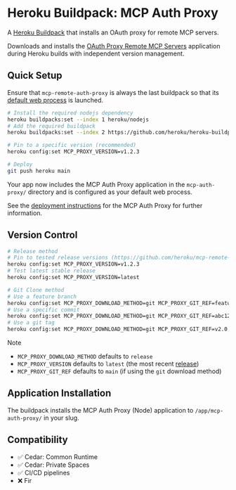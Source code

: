 # Heroku Buildpack: MCP Auth Proxy

A [Heroku Buildpack](https://devcenter.heroku.com/articles/buildpacks) that installs an OAuth proxy for remote MCP servers.

Downloads and installs the [OAuth Proxy Remote MCP Servers](https://github.com/heroku/mcp-remote-auth-proxy) application during Heroku builds with independent version management.

## Quick Setup

Ensure that `mcp-remote-auth-proxy` is always the last buildpack so that its [default web process](bin/release) is launched.

```bash
# Install the required nodejs dependency
heroku buildpacks:set --index 1 heroku/nodejs
# Add the required buildpack
heroku buildpacks:set --index 2 https://github.com/heroku/heroku-buildpack-mcp-auth-proxy

# Pin to a specific version (recommended)
heroku config:set MCP_PROXY_VERSION=v1.2.3

# Deploy
git push heroku main
```

Your app now includes the MCP Auth Proxy application in the `mcp-auth-proxy/` directory and is configured as your default web process.

See the [deployment instructions](https://github.com/heroku/mcp-remote-auth-proxy?tab=readme-ov-file#deployment) for the MCP Auth Proxy for further information.

## Version Control

```bash
# Release method
# Pin to tested release versions (https://github.com/heroku/mcp-remote-auth-proxy/releases)
heroku config:set MCP_PROXY_VERSION=v1.2.3
# Test latest stable release
heroku config:set MCP_PROXY_VERSION=latest

# Git Clone method
# Use a feature branch
heroku config:set MCP_PROXY_DOWNLOAD_METHOD=git MCP_PROXY_GIT_REF=feature-auth-v2
# Use a specific commit
heroku config:set MCP_PROXY_DOWNLOAD_METHOD=git MCP_PROXY_GIT_REF=abc123def
# Use a git tag
heroku config:set MCP_PROXY_DOWNLOAD_METHOD=git MCP_PROXY_GIT_REF=v2.0.0-beta
```
> [!NOTE]
> - `MCP_PROXY_DOWNLOAD_METHOD` defaults to `release`
> - `MCP_PROXY_VERSION` defaults to `latest` (the most recent [release](https://github.com/heroku/mcp-remote-auth-proxy/releases/latest))
> - `MCP_PROXY_GIT_REF` defaults to `main` (if using the `git` download method)

## Application Installation

The buildpack installs the MCP Auth Proxy (Node) application to `/app/mcp-auth-proxy/` in your slug.

## Compatibility

- :white_check_mark: Cedar: Common Runtime
- :white_check_mark: Cedar: Private Spaces
- :white_check_mark: CI/CD pipelines
- :x: Fir
